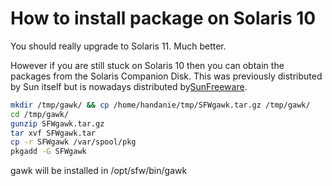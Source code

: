 # How to install package on Solaris 10

You should really upgrade to Solaris 11. Much better.

However if you are still stuck on Solaris 10 then you can obtain the packages from the Solaris Companion Disk. This was previously distributed by Sun itself but is nowadays distributed by[SunFreeware](http://www.sunfreeware.com/companioncd.html).

```bash
mkdir /tmp/gawk/ && cp /home/handanie/tmp/SFWgawk.tar.gz /tmp/gawk/
cd /tmp/gawk/
gunzip SFWgawk.tar.gz
tar xvf SFWgawk.tar
cp -r SFWgawk /var/spool/pkg
pkgadd -G SFWgawk
```

gawk will be installed in /opt/sfw/bin/gawk
